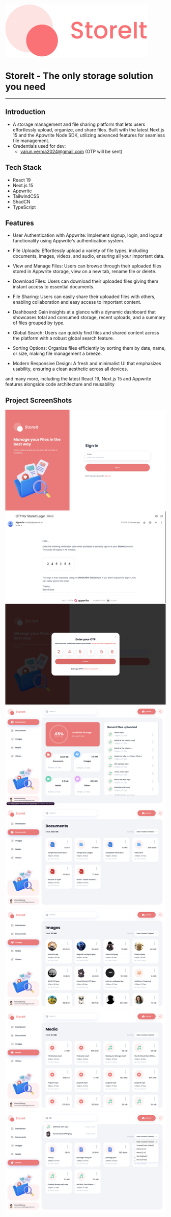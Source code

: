 ![logo](./public/assets/icons/logo-full-brand.svg)

# StoreIt - The only storage solution you need

---

## Introduction

- A storage management and file sharing platform that lets users effortlessly upload, organize, and share files. Built with the latest Next.js 15 and the Appwrite Node SDK, utilizing advanced features for seamless file management.
- Credentials used for dev:
  - varun.verma2024@gmail.com (OTP will be sent)

## Tech Stack

- React 19
- Next.js 15
- Appwrite
- TailwindCSS
- ShadCN
- TypeScript

## Features

- User Authentication with Appwrite: Implement signup, login, and logout functionality using Appwrite's authentication system.

- FIle Uploads: Effortlessly upload a variety of file types, including documents, images, videos, and audio, ensuring all your important data.

- View and Manage Files: Users can browse through their uploaded files stored in Appwrite storage, view on a new tab, rename file or delete.

- Download Files: Users can download their uploaded files giving them instant access to essential documents.

- File Sharing: Users can easily share their uploaded files with others, enabling collaboration and easy access to important content.

- Dashboard: Gain insights at a glance with a dynamic dashboard that showcases total and consumed storage, recent uploads, and a summary of files grouped by type.

- Global Search: Users can quickly find files and shared content across the platform with a robust global search feature.

- Sorting Options: Organize files efficiently by sorting them by date, name, or size, making file management a breeze.

- Modern Responsive Design: A fresh and minimalist UI that emphasizes usability, ensuring a clean aesthetic across all devices.

and many more, including the latest React 19, Next.js 15 and Appwrite features alongside code architecture and reusability

## Project ScreenShots

![](./public/project_ss/1.png)
![](./public/project_ss/2.png)
![](./public/project_ss/3.png)
![](./public/project_ss/4.png)
![](./public/project_ss/5.png)
![](./public/project_ss/6.png)
![](./public/project_ss/7.png)
![](./public/project_ss/8.png)
